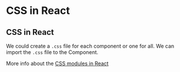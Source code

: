 # CSS in React
## CSS in React

We could create a `.css` file for each component or one for all.
We can import the `.css` file to the Component.

More info about the [CSS modules in React](https://blog.pusher.com/css-modules-react/)
